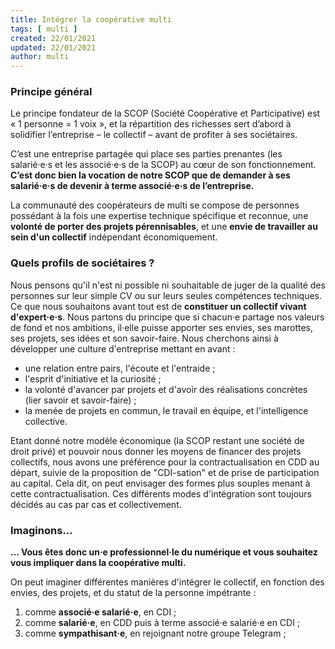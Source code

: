 ```yaml
---
title: Intégrer la coopérative multi
tags: [ multi ]
created: 22/01/2021
updated: 22/01/2021
author: multi
---
```



### Principe général  

Le principe fondateur de la SCOP (Société Coopérative et Participative) est « 1 personne = 1 voix », et la répartition des richesses sert d’abord à solidifier l’entreprise – le collectif – avant de profiter à ses sociétaires.

C’est une entreprise partagée qui place ses parties prenantes (les salarié·e·s et les associé·e·s de la SCOP) au cœur de son fonctionnement. **C’est donc bien la vocation de notre SCOP que de demander à ses salarié·e·s de devenir à terme associé·e·s de l’entreprise.**

La communauté des coopérateurs de multi se compose de personnes possédant à la fois une expertise technique spécifique et reconnue, une **volonté de porter des projets pérennisables**, et une **envie de travailler au sein d'un collectif** indépendant économiquement.

### Quels profils de sociétaires ?

Nous pensons qu'il n'est ni possible ni souhaitable de juger de la qualité des personnes sur leur simple CV ou sur leurs seules compétences techniques. Ce que nous souhaitons avant tout est de **constituer un collectif vivant d'expert·e·s**. Nous partons du principe que si chacun·e partage nos valeurs de fond et nos ambitions, il·elle puisse apporter ses envies, ses marottes, ses projets, ses idées et son savoir-faire. Nous cherchons ainsi à développer une culture d'entreprise mettant en avant :

- une relation entre pairs, l'écoute et l'entraide ;
- l'esprit d'initiative et la curiosité ;
- la volonté d'avancer par projets et d'avoir des réalisations concrètes (lier savoir et savoir-faire) ;
- la menée de projets en commun, le travail en équipe, et l'intelligence collective.

Etant donné notre modèle économique (la SCOP restant une société de droit privé) et pouvoir nous donner les moyens de financer des projets collectifs, nous avons une préférence pour la contractualisation en CDD au départ, suivie de la proposition de "CDI-sation" et de prise de participation au capital. Cela dit, on peut envisager des formes plus souples menant à cette contractualisation. Ces différents modes d'intégration sont toujours décidés au cas par cas et collectivement. 

### Imaginons...

**... Vous êtes donc un·e professionnel·le du numérique et vous souhaitez vous impliquer dans la coopérative multi.**

On peut imaginer différentes manières d'intégrer le collectif, en fonction des envies, des projets, et du statut de la personne impétrante : 

1. comme **associé·e salarié·e**, en CDI ;
1. comme **salarié·e**, en CDD puis à terme associé·e salarié·e en CDI ;
1. comme **sympathisant·e**, en rejoignant notre groupe Telegram ;
<!-- 1. comme **associé·e non salarié·e / associé·e extérieur·e** ; -->
